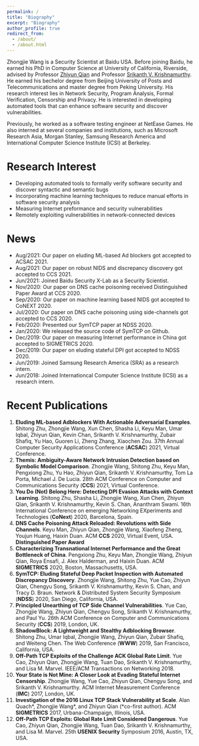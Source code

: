 ```yaml
---
permalink: /
title: "Biography"
excerpt: "Biography"
author_profile: true
redirect_from: 
  - /about/
  - /about.html
---
```


Zhongjie Wang is a Security Scientist at Baidu USA. Before joining Baidu, he earned his PhD in Computer Science at University of California, Riverside, advised by Professor [Zhiyun Qian](https://www.cs.ucr.edu/~zhiyunq/) and Professor [Srikanth V. Krishnamurthy](https://www.cs.ucr.edu/~krish/). He earned his bechelor degree from Beijing University of Posts and Telecommunications and master degree from Peking University. His research interest lies in Network Security, Program Analysis, Formal Verification, Censorship and Privacy. He is interested in developing automated tools that can enhance software security and discover vulnerabilities.

Previously, he worked as a software testing engineer at NetEase Games. He also interned at several companies and institutions, such as Microsoft Research Asia, Morgan Stanley, Samsung Research America and International Computer Science Institute (ICSI) at Berkeley. 

Research Interest
======
* Developing automated tools to formally verify software security and discover syntactic and semantic bugs
* Incorporating machine learning techniques to reduce manual efforts in software security analysis
* Measuring Internet preformance and security vulnerabilities
* Remotely exploiting vulnerabilities in network-connected devices

News
======
* Aug/2021: Our paper on eluding ML-based Ad blockers got accepted to ACSAC 2021.
* Aug/2021: Our paper on robust NIDS and discrepancy discovery got accepted to CCS 2021.
* Jun/2021: Joined Baidu Security X-Lab as a Security Scientist.
* Nov/2020: Our paper on DNS cache poisoning received Distinguished Paper Award at CCS 2020.
* Sep/2020: Our paper on machine learning based NIDS got accepted to CoNEXT 2020.
* Jul/2020: Our paper on DNS cache poisoning using side-channels got accepted to CCS 2020.
* Feb/2020: Presented our SymTCP paper at NDSS 2020.
* Jan/2020: We released the source code of SymTCP on Github. 
* Dec/2019: Our paper on measuring Internet performance in China got accepted to SIGMETRICS 2020.
* Dec/2019: Our paper on eluding stateful DPI got accepted to NDSS 2020.
* Jun/2019: Joined Samsung Research America (SRA) as a research intern.
* Jun/2018: Joined Internationcal Computer Science Institute (ICSI) as a research intern.

Recent Publications
======
1. **Eluding ML-based Adblockers With Actionable Adversarial Examples**.
Shitong Zhu, Zhongjie Wang, Xun Chen, Shasha Li, Keyu Man, Umar Iqbal, Zhiyun Qian, Kevin Chan, Srikanth V. Krishnamurthy, Zubair Shafiq, Yu Hao, Guoren Li, Zheng Zhang, Xiaochen Zou.
37th Annual Computer Security Applications Conference (**ACSAC**) 2021, Virtual Conference.
2. **Themis: Ambiguity-Aware Network Intrusion Detection based on Symbolic Model Comparison**.
Zhongjie Wang, Shitong Zhu, Keyu Man, Pengxiong Zhu, Yu Hao, Zhiyun Qian, Srikanth V. Krishnamurthy, Tom La Porta, Michael J. De Lucia.
28th ACM Conference on Computer and Communications Security (**CCS**) 2021, Virtual Conference.
3. **You Do (Not) Belong Here: Detecting DPI Evasion Attacks with Context Learning**.
Shitong Zhu, Shasha Li, Zhongjie Wang, Xun Chen, Zhiyun Qian, Srikanth V. Krishnamurthy, Kevin S. Chan, Ananthram Swami.
16th International Conference on emerging Networking EXperiments and Technologies (**CoNext**) 2020, Barcelona, Spain.
4. **DNS Cache Poisoning Attack Reloaded: Revolutions with Side Channels**.
Keyu Man, Zhiyun Qian, Zhongjie Wang, Xiaofeng Zheng, Youjun Huang, Haixin Duan.
ACM **CCS** 2020, Virtual Event, USA. **Distinguished Paper Award**
5. **Characterizing Transnational Internet Performance and the Great Bottleneck of China**.
Pengxiong Zhu, Keyu Man, Zhongjie Wang, Zhiyun Qian, Roya Ensafi, J. Alex Halderman, and Haixin Duan.
ACM **SIGMETRICS** 2020, Boston, Massachusetts, USA.
6. **SymTCP: Eluding Stateful Deep Packet Inspection with Automated Discrepancy Discovery**.
Zhongjie Wang, Shitong Zhu, Yue Cao, Zhiyun Qian, Chengyu Song, Srikanth V. Krishnamurthy, Kevin S. Chan, and Tracy D. Braun.
Network & Distributed System Security Symposium (**NDSS**) 2020, San Diego, California, USA.
7. **Principled Unearthing of TCP Side Channel Vulnerabilities**.
Yue Cao, Zhongjie Wang, Zhiyun Qian, Chengyu Song, Srikanth V. Krishnamurthy, and Paul Yu.
26th ACM Conference on Computer and Communications Security (**CCS**) 2019, London, UK.
8. **ShadowBlock: A Lightweight and Stealthy Adblocking Browser**.
Shitong Zhu, Umar Iqbal, Zhongjie Wang, Zhiyun Qian, Zubair Shafiq, and Weiteng Chen.
The Web Conference (**WWW**) 2019, San Francisco, California, USA.
9. **Off-Path TCP Exploits of the Challenge ACK Global Rate Limit**.
Yue Cao, Zhiyun Qian, Zhongjie Wang, Tuan Dao, Srikanth V. Krishnamurthy, and Lisa M. Marvel.
IEEE/ACM Transactions on Networking 2018.
10. **Your State is Not Mine: A Closer Look at Evading Stateful Internet Censorship**.
Zhongjie Wang, Yue Cao, Zhiyun Qian, Chengyu Song, and Srikanth V. Krishnamurthy.
ACM Internet Measurement Conference (**IMC**) 2017, London, UK.
11. **Investigation of the 2016 Linux TCP Stack Vulnerability at Scale**.
Alan Quach\*, Zhongjie Wang\*, and Zhiyun Qian (\*co-first author).
ACM **SIGMETRICS** 2017, Urbana-Champaign, Illinois, USA.
12. **Off-Path TCP Exploits: Global Rate Limit Considered Dangerous**.
Yue Cao, Zhiyun Qian, Zhongjie Wang, Tuan Dao, Srikanth V. Krishnamurthy, and Lisa M. Marvel.
25th **USENIX Security** Symposium 2016, Austin, TX, USA.
  

